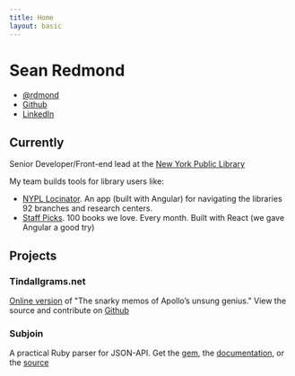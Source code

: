 ```yaml
---
title: Home
layout: basic
---
```


# Sean Redmond

<ul id="SocialLinks">
<li><a href="https://twitter.com/rdmond">@rdmond</a></li>
<li><a href="https://github.com/seanredmond">Github</a></li>
<li><a href="https://www.linkedin.com/pub/sean-redmond/7/164/493">LinkedIn</a></li>
</ul>

## Currently

Senior Developer/Front-end lead at the [New York Public Library](http://nypl.org)

My team builds tools for library users like:

* [NYPL Locinator](http://nypl.org/locations/). An app (built with Angular) for navigating the libraries 92 branches and research centers.
* [Staff Picks](http://nypl.org/recommendations/staff-picks/). 100 books we love. Every month. Built with React (we gave Angular a good try)

## Projects

### Tindallgrams.net

[Online version](http://tindallgrams.net) of "The snarky memos of Apollo’s unsung genius." View the source and contribute on [Github](https://github.com/seanredmond/Tindallgrams)

### Subjoin

A practical Ruby parser for JSON-API. Get the [gem](https://rubygems.org/gems/subjoin), the [documentation](http://www.rubydoc.info/gems/subjoin/0.2.1), or the [source](https://github.com/seanredmond/subjoin)

